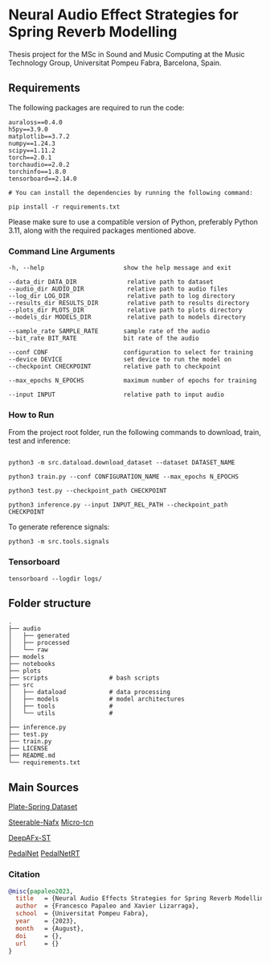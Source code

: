 # Neural Audio Effect Strategies for Spring Reverb Modelling

Thesis project for the MSc in Sound and Music Computing at the Music Technology Group, Universitat Pompeu Fabra, Barcelona, Spain.

## Requirements

The following packages are required to run the code:

```terminal
auraloss==0.4.0
h5py==3.9.0
matplotlib==3.7.2
numpy==1.24.3
scipy==1.11.2
torch==2.0.1
torchaudio==2.0.2
torchinfo==1.8.0
tensorboard==2.14.0

# You can install the dependencies by running the following command:

pip install -r requirements.txt
```

Please make sure to use a compatible version of Python, preferably Python 3.11, along with the required packages mentioned above.

### Command Line Arguments

```terminal
-h, --help                      show the help message and exit

--data_dir DATA_DIR              relative path to dataset
--audio_dir AUDIO_DIR            relative path to audio files
--log_dir LOG_DIR                relative path to log directory
--results_dir RESULTS_DIR        relative path to results directory
--plots_dir PLOTS_DIR            relative path to plots directory
--models_dir MODELS_DIR          relative path to models directory

--sample_rate SAMPLE_RATE       sample rate of the audio
--bit_rate BIT_RATE             bit rate of the audio

--conf CONF                     configuration to select for training
--device DEVICE                 set device to run the model on
--checkpoint CHECKPOINT         relative path to checkpoint

--max_epochs N_EPOCHS           maximum number of epochs for training

--input INPUT                   relative path to input audio
```

### How to Run

From the project root folder, run the following commands to download, train, test and inference:

```terminal

python3 -m src.dataload.download_dataset --dataset DATASET_NAME

python3 train.py --conf CONFIGURATION_NAME --max_epochs N_EPOCHS

python3 test.py --checkpoint_path CHECKPOINT

python3 inference.py --input INPUT_REL_PATH --checkpoint_path CHECKPOINT
```

To generate reference signals:
  
```terminal
python3 -m src.tools.signals
```

### Tensorboard

```terminal
tensorboard --logdir logs/
```

## Folder structure

```terminal
.
├── audio
│   ├── generated
│   ├── processed
│   └── raw
├── models
├── notebooks
├── plots
├── scripts                 # bash scripts
├── src
│   ├── dataload            # data processing
│   ├── models              # model architectures
│   ├── tools               #
│   └── utils               # 
│
├── inference.py          
├── test.py
├── train.py
├── LICENSE
├── README.md
└── requirements.txt
```

## Main Sources

[Plate-Spring Dataset](https://zenodo.org/record/3746119)

[Steerable-Nafx](https://github.com/csteinmetz1/steerable-nafx)
[Micro-tcn](https://github.com/csteinmetz1/micro-tcn.git)

[DeepAFx-ST](https://github.com/adobe-research/DeepAFx-ST#style-evaluation)

[PedalNet](https://github.com/teddykoker/pedalnet)
[PedalNetRT](https://github.com/GuitarML/PedalNetRT)

### Citation

```bibtex
@misc{papaleo2023,
  title   = {Neural Audio Effects Strategies for Spring Reverb Modelling},
  author  = {Francesco Papaleo and Xavier Lizarraga},
  school  = {Universitat Pompeu Fabra},
  year    = {2023},
  month   = {August},
  doi     = {},
  url     = {}
}
```  
